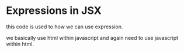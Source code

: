 # Expressions in JSX

this code is used to how we can use expression.

we basically use html within javascript
and again need to use javascript within html.
